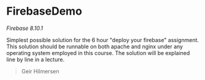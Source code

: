 # FirebaseDemo
*Firebase 8.10.1*

Simplest possible solution for the 6 hour "deploy your firebase" assignment. This solution should be runnable on both apache and nginx under any operating system employed in this course. The solution will be explained line by line in a lecture.

>Geir Hilmersen
